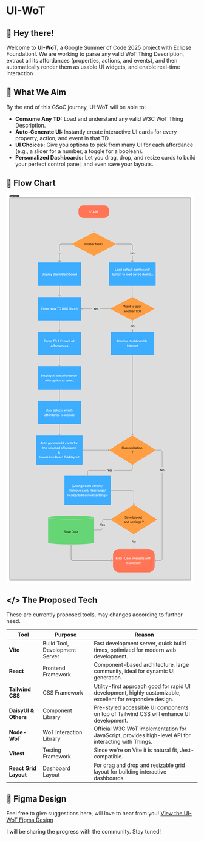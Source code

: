 # UI-WoT

## 👋 Hey there!

Welcome to **UI-WoT**, a Google Summer of Code 2025 project with Eclipse Foundation!. We are working to parse any valid WoT Thing Description, extract all its affordances (properties, actions, and events), and then automatically render them as usable UI widgets, and enable real-time interaction

## 🎯 What We Aim

By the end of this GSoC journey, UI-WoT will be able to:

*   **Consume Any TD:** Load and understand any valid W3C WoT Thing Description.
*   **Auto-Generate UI:** Instantly create interactive UI cards for every property, action, and event in that TD.
*   **UI Choices:** Give you options to pick from many UI for each affordance (e.g., a slider for a number, a toggle for a boolean).
*   **Personalized Dashboards:** Let you drag, drop, and resize cards to build your perfect control panel, and even save your layouts.

## 📑 Flow Chart 
![UI-WoT Flow Chart](./public/images/flowchart.png)

## </> The Proposed Tech

These are currently proposed tools, may changes according to further need. 

| Tool | Purpose | Reason |
|---|---|---|
| **Vite** | Build Tool, Development Server | Fast development server, quick build times, optimized for modern web development.|
| **React** | Frontend Framework | Component-based architecture, large community, ideal for dynamic UI generation.|
| **Tailwind CSS** | CSS Framework | Utility-first approach good for rapid UI development, highly customizable, excellent for responsive design.|
| **DaisyUI & Others** | Component Library | Pre-styled accessible UI components on top of Tailwind CSS will enhance UI development.|
| **Node-WoT** | WoT Interaction Library | Official W3C WoT implementation for JavaScript, provides high-level API for interacting with Things.|
| **Vitest** | Testing Framework | Since we're on Vite it is natural fit, Jest-compatible. |
| **React Grid Layout** | Dashboard Layout | For drag and drop and resizable grid layout for building interactive dashboards. |

## 💠 Figma Design
Feel free to give suggestions here, will love to hear from you!
[View the UI-WoT Figma Design](https://www.figma.com/design/PcgN3oVPl6387MqqidCF1H/UI-WOT?node-id=0-1&t=6rQYTFoWH27GqBwQ-1)

I will be sharing the progress with the community. Stay tuned!


